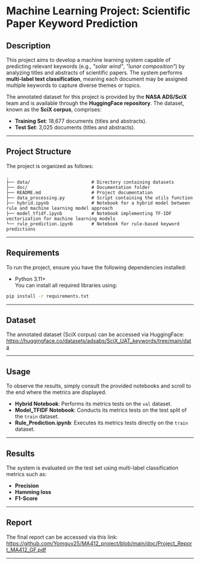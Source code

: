 # Machine Learning Project: Scientific Paper Keyword Prediction

## Description
This project aims to develop a machine learning system capable of predicting relevant keywords (e.g., *"solar wind"*, *"lunar composition"*) by analyzing titles and abstracts of scientific papers. The system performs **multi-label text classification**, meaning each document may be assigned multiple keywords to capture diverse themes or topics.

The annotated dataset for this project is provided by the **NASA ADS/SciX** team and is available through the **HuggingFace repository**. The dataset, known as the **SciX corpus**, comprises:
- **Training Set**: 18,677 documents (titles and abstracts).
- **Test Set**: 3,025 documents (titles and abstracts).

---

## Project Structure
The project is organized as follows:

```
.
├── data/                       # Directory containing datasets
├── doc/                        # Documentation folder
├── README.md                   # Project documentation
├── data_processing.py          # Script containing the utils function
├── hybrid.ipynb                # Notebook for a hybrid model between rule and machine learning model approach
├── model_tfidf.ipynb           # Notebook implementing TF-IDF vectorization for machine learning models
└── rule_prediction.ipynb       # Notebook for rule-based keyword predictions
```

---

## Requirements
To run the project, ensure you have the following dependencies installed:

- Python 3.11+  
You can install all required libraries using:
```bash
pip install -r requirements.txt
```

---

## Dataset
The annotated dataset (SciX corpus) can be accessed via HuggingFace:
https://huggingface.co/datasets/adsabs/SciX_UAT_keywords/tree/main/data

---

## Usage

To observe the results, simply consult the provided notebooks and scroll to the end where the metrics are displayed.

- **Hybrid Notebook**: Performs its metrics tests on the `val` dataset.
- **Model_TFIDF Notebook**: Conducts its metrics tests on the test split of the `train` dataset.
- **Rule_Prediction.ipynb**: Executes its metrics tests directly on the `train` dataset.

---

## Results
The system is evaluated on the test set using multi-label classification metrics such as:
- **Precision**
- **Hamming loss**
- **F1-Score**

---

## Report
The final report can be accessed via this link:
https://github.com/Yomguy25/MA412_project/blob/main/doc/Project_Report_MA412_GF.pdf

---

